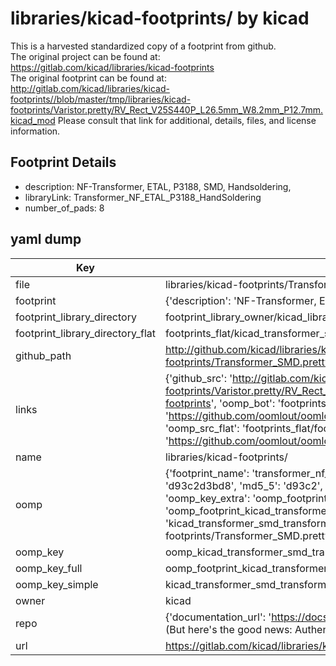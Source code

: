 # libraries/kicad-footprints/ by kicad  
This is a harvested standardized copy of a footprint from github.  
The original project can be found at:  
https://gitlab.com/kicad/libraries/kicad-footprints  
The original footprint can be found at:
http://gitlab.com/kicad/libraries/kicad-footprints//blob/master/tmp/libraries/kicad-footprints/Varistor.pretty/RV_Rect_V25S440P_L26.5mm_W8.2mm_P12.7mm.kicad_mod
Please consult that link for additional, details, files, and license information.  
## Footprint Details
* description: NF-Transformer, ETAL, P3188, SMD, Handsoldering,  
* libraryLink: Transformer_NF_ETAL_P3188_HandSoldering  
* number_of_pads: 8  
## yaml dump  
| Key | Value |  
| --- | --- |  
| file | libraries/kicad-footprints/Transformer_SMD.pretty/Transformer_NF_ETAL_P3188_HandSoldering.kicad_mod |  
| footprint | {'description': 'NF-Transformer, ETAL, P3188, SMD, Handsoldering,', 'libraryLink': 'Transformer_NF_ETAL_P3188_HandSoldering', 'number_of_pads': 8} |  
| footprint_library_directory | footprint_library_owner/kicad_libraries/kicad-footprints/ |  
| footprint_library_directory_flat | footprints_flat/kicad_transformer_smd_transformer_nf_etal_p3188_handsoldering/working |  
| github_path | http://github.com/kicad/libraries/kicad-footprints//blob/master/tmp/libraries/kicad-footprints/Transformer_SMD.pretty/Transformer_NF_ETAL_P3188_HandSoldering.kicad_mod |  
| links | {'github_src': 'http://gitlab.com/kicad/libraries/kicad-footprints//blob/master/tmp/libraries/kicad-footprints/Varistor.pretty/RV_Rect_V25S440P_L26.5mm_W8.2mm_P12.7mm.kicad_mod', 'github_src_repo': 'https://gitlab.com/kicad/libraries/kicad-footprints', 'oomp_bot': 'footprints/kicad_transformer_smd_transformer_nf_etal_p3188_handsoldering/working', 'oomp_bot_github': 'https://github.com/oomlout/oomlout_oomp_footprint_bot/tree/main/footprints/kicad_transformer_smd_transformer_nf_etal_p3188_handsoldering/working', 'oomp_src_flat': 'footprints_flat/footprints_flat/kicad_transformer_smd_transformer_nf_etal_p3188_handsoldering/working', 'oomp_src_flat_github': 'https://github.com/oomlout/oomlout_oomp_footprint_src/tree/main/footprints_flat/kicad_transformer_smd_transformer_nf_etal_p3188_handsoldering/working'} |  
| name | libraries/kicad-footprints/ |  
| oomp | {'footprint_name': 'transformer_nf_etal_p3188_handsoldering', 'library_name': 'transformer_smd', 'md5': 'd93c2d3bd8dc73767b116f76da00dc3b', 'md5_10': 'd93c2d3bd8', 'md5_5': 'd93c2', 'md5_6': 'd93c2d', 'oomp_key': 'oomp_kicad_transformer_smd_transformer_nf_etal_p3188_handsoldering', 'oomp_key_extra': 'oomp_footprint_kicad_transformer_smd_transformer_nf_etal_p3188_handsoldering', 'oomp_key_full': 'oomp_footprint_kicad_transformer_smd_transformer_nf_etal_p3188_handsoldering_d93c2d', 'oomp_key_simple': 'kicad_transformer_smd_transformer_nf_etal_p3188_handsoldering', 'original_filename': 'libraries/kicad-footprints/Transformer_SMD.pretty/Transformer_NF_ETAL_P3188_HandSoldering.kicad_mod', 'owner_name': 'kicad'} |  
| oomp_key | oomp_kicad_transformer_smd_transformer_nf_etal_p3188_handsoldering |  
| oomp_key_full | oomp_footprint_kicad_transformer_smd_transformer_nf_etal_p3188_handsoldering |  
| oomp_key_simple | kicad_transformer_smd_transformer_nf_etal_p3188_handsoldering |  
| owner | kicad |  
| repo | {'documentation_url': 'https://docs.github.com/rest/overview/resources-in-the-rest-api#rate-limiting', 'message': "API rate limit exceeded for 84.66.173.59. (But here's the good news: Authenticated requests get a higher rate limit. Check out the documentation for more details.)"} |  
| url | https://gitlab.com/kicad/libraries/kicad-footprints |  


